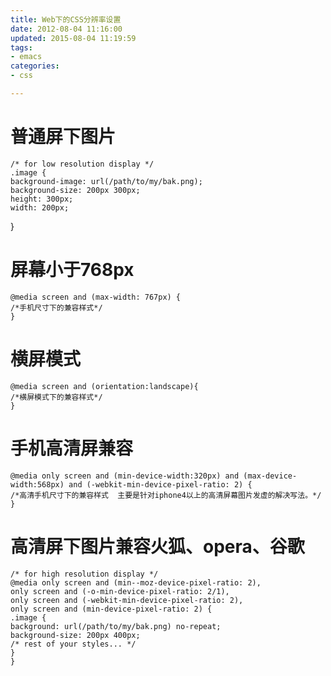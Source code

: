 ```yaml
---
title: Web下的CSS分辨率设置
date: 2012-08-04 11:16:00
updated: 2015-08-04 11:19:59
tags: 
- emacs
categories: 
- css

---
```

# 普通屏下图片

    /* for low resolution display */
    .image {
    background-image: url(/path/to/my/bak.png);
    background-size: 200px 300px;
    height: 300px;
    width: 200px;
   }


<!--more-->


# 屏幕小于768px

    @media screen and (max-width: 767px) {
    /*手机尺寸下的兼容样式*/
    }

# 横屏模式

    @media screen and (orientation:landscape){
    /*横屏模式下的兼容样式*/
    }

# 手机高清屏兼容

    @media only screen and (min-device-width:320px) and (max-device-width:568px) and (-webkit-min-device-pixel-ratio: 2) {
    /*高清手机尺寸下的兼容样式  主要是针对iphone4以上的高清屏幕图片发虚的解决写法。*/
    }

# 高清屏下图片兼容火狐、opera、谷歌

    /* for high resolution display */
    @media only screen and (min--moz-device-pixel-ratio: 2),
    only screen and (-o-min-device-pixel-ratio: 2/1),
    only screen and (-webkit-min-device-pixel-ratio: 2),
    only screen and (min-device-pixel-ratio: 2) {
    .image {
    background: url(/path/to/my/bak.png) no-repeat;
    background-size: 200px 400px;
    /* rest of your styles... */
    }
    }